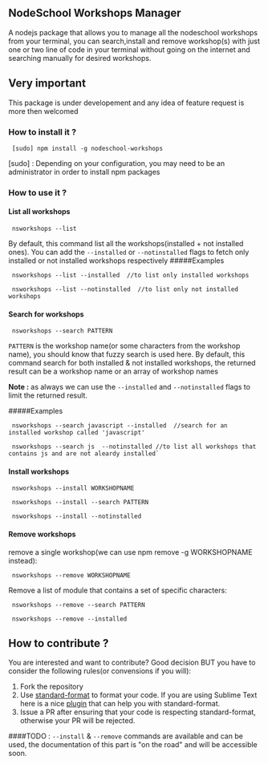 ## NodeSchool Workshops Manager
A nodejs package that allows you to manage all the nodeschool workshops from  your terminal,
you can search,install and remove workshop(s) with just one or two line of code in your terminal without going on the internet
and searching manually for desired workshops.


## Very important
This package is under developement and any idea of feature request is more then welcomed



### How to install it ?
```
 [sudo] npm install -g nodeschool-workshops
```

[sudo] : Depending on your configuration, you may need to be an administrator in order to install npm packages

### How to use it ?
#### List all workshops
```
 nsworkshops --list
```

By default, this command list all the workshops(installed + not installed ones).
You can add the `--installed` or `--notinstalled` flags to fetch only installed or not installed workshops respectively
#####Examples

```
 nsworkshops --list --installed  //to list only installed workshops
 ``` 

```
 nsworkshops --list --notinstalled  //to list only not installed workshops
```

#### Search for workshops
```
 nsworkshops --search PATTERN
```

``PATTERN`` is the workshop name(or some characters from the workshop name), you should know that fuzzy search is used here.
By default, this command search for both installed & not installed workshops, the returned result can be a workshop name or an array of workshop names

**Note :** as always we can use the `--installed` and `--notinstalled` flags to limit the returned result.

#####Examples

```
 nsworkshops --search javascript --installed  //search for an installed workshop called 'javascript'
```
```
 nsworkshops --search js  --notinstalled //to list all workshops that contains js and are not aleardy installed`
```

#### Install workshops

```
 nsworkshops --install WORKSHOPNAME
```

```
 nsworkshops --install --search PATTERN
```

```
 nsworkshops --install --notinstalled
```


#### Remove workshops
remove a single workshop(we can use npm remove -g WORKSHOPNAME instead):

```
 nsworkshops --remove WORKSHOPNAME
```

Remove a list of module that contains a set of  specific characters:

```
 nsworkshops --remove --search PATTERN
```

```
 nsworkshops --remove --installed
```

## How to contribute ?
You are interested and want to contribute? Good decision BUT you have to consider the following rules(or convensions if you will):

1. Fork the repository  
2. Use [standard-format](https://www.npmjs.com/package/standard-format) to format your code. If you are using Sublime Text here is a nice [plugin](https://packagecontrol.io/packages/StandardFormat) that can help you with standard-format.
3. Issue a PR  after ensuring that your code is respecting standard-format, otherwise your PR will be rejected.  


####TODO :
`--install` & `--remove` commands are available and can be used, the documentation of this part is "on the road" and will be accessible soon.
